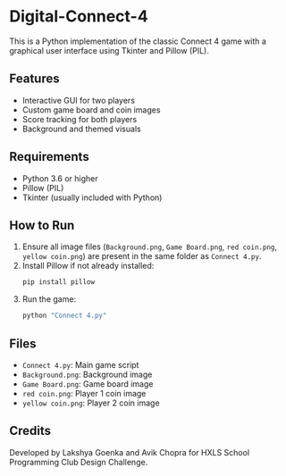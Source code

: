 # Digital-Connect-4
This is a Python implementation of the classic Connect 4 game with a graphical user interface using Tkinter and Pillow (PIL).

## Features
- Interactive GUI for two players
- Custom game board and coin images
- Score tracking for both players
- Background and themed visuals

## Requirements
- Python 3.6 or higher
- Pillow (PIL)
- Tkinter (usually included with Python)

## How to Run
1. Ensure all image files (`Background.png`, `Game Board.png`, `red coin.png`, `yellow coin.png`) are present in the same folder as `Connect 4.py`.
2. Install Pillow if not already installed:
   ```powershell
   pip install pillow
   ```
3. Run the game:
   ```powershell
   python "Connect 4.py"
   ```

## Files
- `Connect 4.py`: Main game script
- `Background.png`: Background image
- `Game Board.png`: Game board image
- `red coin.png`: Player 1 coin image
- `yellow coin.png`: Player 2 coin image

## Credits
Developed by Lakshya Goenka and Avik Chopra for HXLS School Programming Club Design Challenge.
